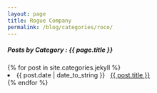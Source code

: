 ```yaml
---
layout: page
title: Rogue Company
permalink: /blog/categories/roco/
---
```


<h5> Posts by Category : {{ page.title }} </h5>

<div class="card">
{% for post in site.categories.jekyll %}
 <li class="category-posts"><span>{{ post.date | date_to_string }}</span> &nbsp; <a href="{{ post.url }}">{{ post.title }}</a></li>
{% endfor %}
</div>